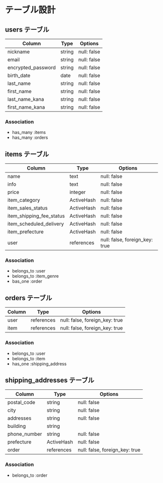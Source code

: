 # テーブル設計

## users テーブル

| Column             | Type   | Options     |
| ------------------ | ------ | ----------- |
| nickname           | string | null: false |
| email              | string | null: false |
| encrypted_password | string | null: false |
| birth_date         | date   | null: false |
| last_name          | string | null: false |
| first_name         | string | null: false |
| last_name_kana     | string | null: false |
| first_name_kana    | string | null: false |

### Association

- has_many :items
- has_many :orders



## items テーブル

| Column                   | Type       | Options                        |
| ------------------------ | ---------- | ------------------------------ |
| name                     | text       | null: false                    |
| info                     | text       | null: false                    |
| price                    | integer    | null: false                    |
| item_category            | ActiveHash | null: false                    |
| item_sales_status        | ActiveHash | null: false                    |
| item_shipping_fee_status | ActiveHash | null: false                    |
| item_scheduled_delivery  | ActiveHash | null: false                    |
| item_prefecture          | ActiveHash | null: false                    |
| user                     | references | null: false, foreign_key: true |

### Association

- belongs_to :user
- belongs_to :item_genre
- bas_one    :order



## orders テーブル

| Column           | Type       | Options                        |
| ---------------- | ---------- | ------------------------------ |
| user             | references | null: false, foreign_key: true |
| item             | references | null: false, foreign_key: true |

### Association

- belongs_to :user
- belongs_to :item
- has_one    :shipping_address



## shipping_addresses テーブル

| Column       | Type       | Options                        |
| ------------ | ---------- | ------------------------------ |
| postal_code  | string     | null: false                    |
| city         | string     | null: false                    |
| addresses    | string     | null: false                    |
| building     | string     |                                |
| phone_number | string     | null: false                    |
| prefecture   | ActiveHash | null: false                    |
| order        | references | null: false, foreign_key: true |

### Association

- belongs_to :order

